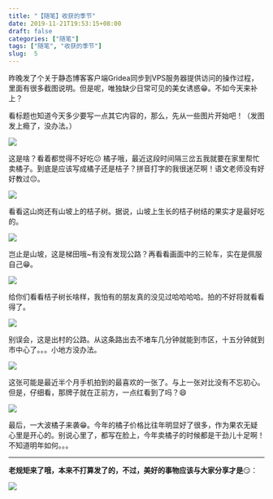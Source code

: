 ```yaml
---
title: "【随笔】收获的季节"
date: 2019-11-21T19:53:15+08:00
draft: false
categories: ["随笔"]
tags: ["随笔", "收获的季节"]
slug:  5
---
```


昨晚发了个关于静态博客客户端Gridea同步到VPS服务器提供访问的操作过程，里面有很多截图说明。但是呢，唯独缺少日常可见的美女诱惑😁。不如今天来补上？

看标题也知道今天多少要写一点其它内容的，那么，先从一些图片开始吧！（发图发上瘾了，没办法。）

![](https://img.1078503.org/imgs/2019/11/46f012b6a21d841e.jpg)

这是啥？看着都觉得不好吃😕 橘子哦，最近这段时间隔三岔五我就要在家里帮忙卖橘子。到底是应该写成橘子还是桔子？拼音打字的我很迷茫啊！语文老师没有好好教过😔。



![](https://img.1078503.org/imgs/2019/11/1263d50fca4aa68b.jpg)

看看这山岗还有山坡上的桔子树。据说，山坡上生长的桔子树结的果实才是最好吃的。



![](https://img.1078503.org/imgs/2019/11/df6637ef272e02b3.jpg)

岂止是山坡，这是梯田哦~有没有发现公路？再看看画面中的三轮车，实在是佩服自己😁。



![](https://img.1078503.org/imgs/2019/11/ad0cd8ec63d02d14.jpg)

给你们看看桔子树长啥样，我怕有的朋友真的没见过哈哈哈哈。拍的不好将就看看得了。



![](https://img.1078503.org/imgs/2019/11/0deda85c49c620aa.jpg)

别误会，这是出村的公路。从这条路出去不堵车几分钟就能到市区，十五分钟就到市中心了。。。小地方没办法。



![](https://img.1078503.org/imgs/2019/11/162afde8ff8707b8.jpg)

这张可能是最近半个月手机拍到的最喜欢的一张了。与上一张对比没有不忘初心。但是，仔细看，那牌子就在正前方，一点红看到了吗？😄



![](https://img.1078503.org/imgs/2019/11/176b71d03cf26f6f.jpg)

最后，一大波橘子来袭😁。今年的橘子价格比往年明显好了很多，作为果农无疑心里是开心的。别说心里了，都写在脸上，今年卖橘子的时候都是干劲儿十足啊！不知道明年如何。。。

---

**老规矩来了哦，本来不打算发了的，不过，美好的事物应该与大家分享才是**😏：

![](https://img.1078503.org/imgs/2019/11/785b4fbdb5cb7982.jpg)
